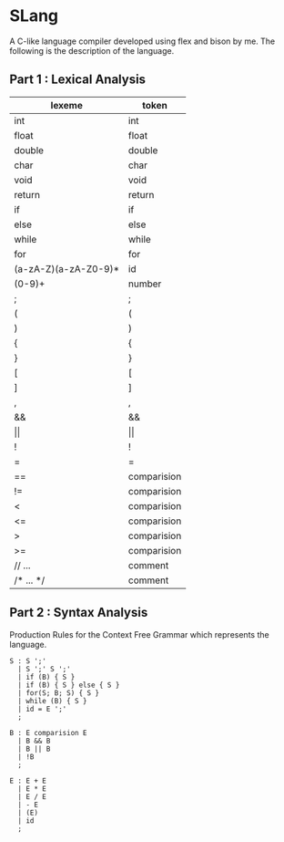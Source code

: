 # SLang

A C-like language compiler developed using flex and bison by me.
The following is the description of the language.

## Part 1 : Lexical Analysis

| **lexeme**           | **token**   |
| -------------------- | ----------- |
| int                  | int         |
| float                | float       |
| double               | double      |
| char                 | char        |
| void                 | void        |
| return               | return      |
| if                   | if          |
| else                 | else        |
| while                | while       |
| for                  | for         |
| (a-zA-Z)(a-zA-Z0-9)* | id          |
| (0-9)+               | number      |
| ;                    | ;           |
| (                    | (           |
| )                    | )           |
| {                    | {           |
| }                    | }           |
| [                    | [           |
| ]                    | ]           |
| ,                    | ,           |
| &&                   | &&          |
| \|\|                 | \|\|        |
| !                    | !           |
| =                    | =           |
| ==                   | comparision |
| !=                   | comparision |
| <                    | comparision |
| <=                   | comparision |
| >                    | comparision |
| >=                   | comparision |
| // ...               | comment     |
| /\* ... \*/          | comment     |

## Part 2 : Syntax Analysis

Production Rules for the Context Free Grammar which represents the language.

```
S : S ';'
  | S ';' S ';'
  | if (B) { S }
  | if (B) { S } else { S }
  | for(S; B; S) { S }
  | while (B) { S }
  | id = E ';'
  ;

B : E comparision E
  | B && B
  | B || B
  | !B
  ;

E : E + E
  | E * E
  | E / E
  | - E
  | (E)
  | id
  ;
```

